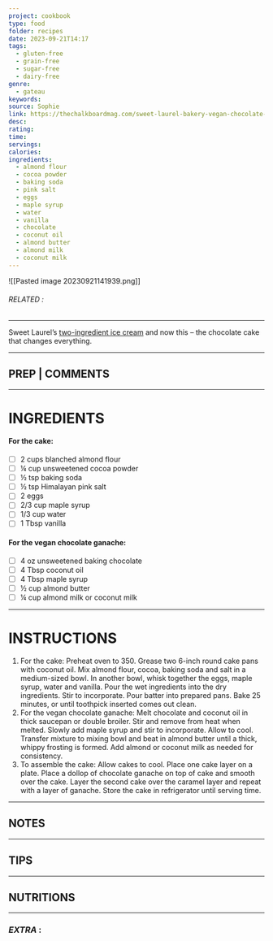 ```yaml
---
project: cookbook
type: food
folder: recipes
date: 2023-09-21T14:17
tags:
  - gluten-free
  - grain-free
  - sugar-free
  - dairy-free
genre:
  - gateau
keywords: 
source: Sophie
link: https://thechalkboardmag.com/sweet-laurel-bakery-vegan-chocolate-caramel-cake-recipe#sl=2
desc: 
rating: 
time: 
servings: 
calories: 
ingredients:
  - almond flour
  - cocoa powder
  - baking soda
  - pink salt
  - eggs
  - maple syrup
  - water
  - vanilla
  - chocolate
  - coconut oil
  - almond butter
  - almond milk
  - coconut milk
---
```


![[Pasted image 20230921141939.png]]
###### *RELATED* : 
---
Sweet Laurel’s [two-ingredient ice cream](http://thechalkboardmag.com/two-ingredient-raw-dairy-free-ice-cream-from-sweet-laurel-bakery) and now this – the chocolate cake that changes everything.

---
## PREP | COMMENTS



---
# INGREDIENTS

#### **For the cake:**

- [ ] 2 cups blanched almond flour
- [ ] ¼ cup unsweetened cocoa powder
- [ ] ½ tsp baking soda
- [ ] ½ tsp Himalayan pink salt
- [ ] 2 eggs
- [ ] 2/3 cup maple syrup
- [ ] 1/3 cup water
- [ ] 1 Tbsp vanilla

#### **For the vegan chocolate ganache:**

- [ ] 4 oz unsweetened baking chocolate
- [ ] 4 Tbsp coconut oil
- [ ] 4 Tbsp maple syrup
- [ ] ½ cup almond butter
- [ ] ¼ cup almond milk or coconut milk

---
# INSTRUCTIONS

1. For the cake: Preheat oven to 350. Grease two 6-inch round cake pans with coconut oil. Mix almond flour, cocoa, baking soda and salt in a medium-sized bowl. In another bowl, whisk together the eggs, maple syrup, water and vanilla. Pour the wet ingredients into the dry ingredients. Stir to incorporate. Pour batter into prepared pans. Bake 25 minutes, or until toothpick inserted comes out clean.
2. For the vegan chocolate ganache: Melt chocolate and coconut oil in thick saucepan or double broiler. Stir and remove from heat when melted. Slowly add maple syrup and stir to incorporate. Allow to cool. Transfer mixture to mixing bowl and beat in almond butter until a thick, whippy frosting is formed. Add almond or coconut milk as needed for consistency.
3. To assemble the cake: Allow cakes to cool. Place one cake layer on a plate. Place a dollop of chocolate ganache on top of cake and smooth over the cake. Layer the second cake over the caramel layer and repeat with a layer of ganache. Store the cake in refrigerator until serving time.

---
## NOTES



---
## TIPS



---
## NUTRITIONS



---
### *EXTRA* :



